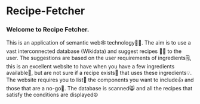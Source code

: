 # Recipe-Fetcher
### Welcome to Recipe Fetcher.
This is an application of semantic web🕸️ technology👨‍💻. 
The aim is to use a vast interconnected database (Wikidata) and suggest recipes 🧑‍🍳 to the user.
The suggestions are based on the user requirements of ingredients🗒️, this is an excellent website to have when you have a few ingredients available🥕, but are not sure if a recipe exists🤔 that uses these ingredients💡. The website requires you to list📝 the components you want to include👍 and those that are a no-go🙅. The database is scanned😸 and all the recipes that satisfy the conditions are displayed☮️
